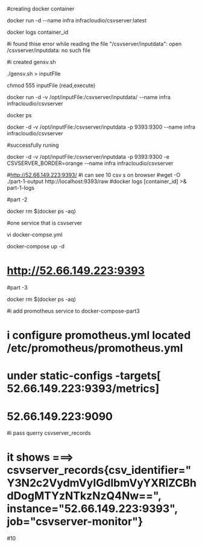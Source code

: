 
#creating docker container

docker run -d --name infra infracloudio/csvserver:latest

docker logs container_id

#i found thise error while reading the file "/csvserver/inputdata": open /csvserver/inputdata: no such file 

#i created gensv.sh 

./gensv.sh > inputFIle

chmod 555 inputFile (read,execute)

docker run -d -v /opt/inputFile:/csvserver/inputdata/ --name infra infracloudio/csvserver

docker ps

docker -d -v /opt/inputFile:/csvserver/inputdata -p 9393:9300 --name infra infracloudio/csvserver

#successfully runing

docker -d -v /opt/inputFile:/csvserver/inputdata -p 9393:9300 -e CSVSERVER_BORDER=orange --name infra infracloudio/csvserver

#http://52.66.149.223:9393/
#i can see 10 csv s on browser
#wget -O ./part-1-output http://localhost:9393/raw
#docker logs [container_id] >& part-1-logs



#part -2



docker rm $(docker ps -aq)

#one service that is csvserver

vi docker-compse.yml 

docker-compose up -d

# http://52.66.149.223:9393 

#part -3

docker rm $(docker ps -aq)

#i add promotheus service to docker-compose-part3

# i configure promotheus.yml located /etc/promotheus/promotheus.yml
# under static-configs  -targets[ 52.66.149.223:9393/metrics]

# 52.66.149.223:9090

#i pass querry csvserver_records 

# it shows ===> csvserver_records{csv_identifier="Y3N2c2VydmVyIGdlbmVyYXRlZCBhdDogMTYzNTkzNzQ4Nw==", instance="52.66.149.223:9393", job="csvserver-monitor"}
#10 













